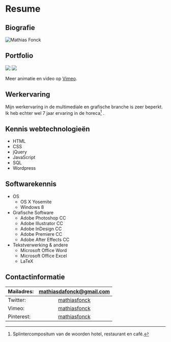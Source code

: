 # Resume

## Biografie

![Mathias Fonck](https://nl.gravatar.com/userimage/61446368/43354f6461a6ca9c010df56f6764f28c?size=200)



## Portfolio

![](http://imgur.com/k0mJWOv.gif)
![](http://imgur.com/DCW0PvA.gif)

Meer animatie en video op [Vimeo](https://vimeo.com/mathiasfonck).

## Werkervaring

Mijn werkervaring in de multimediale en grafische branche is zeer beperkt. Ik heb echter wel 7 jaar ervaring in de horeca[^foot] .



## Kennis webtechnologieën
* HTML
* CSS
* jQuery
* JavaScript
* SQL 
* Wordpress

## Softwarekennis

* OS
  * OS X Yosemite
  * Windows 8
* Grafische Software
  * Adobe Photoshop CC
  * Adobe Illustrator CC
  * Adobe InDesign CC
  * Adobe Premiere CC
  * Adobe After Effects CC
* Tekstverwerking & andere
  * Microsoft Office Word
  * Microsoft Office Excel
  * LaTeX 
  
## Contactinformatie

| Mailadres: | [mathiasdafonck@gmail.com](mailto:mathiasdafonck@gmail.com) |
|:---|:---:|
| Twitter: | [mathiasfonck](https://twitter.com/MathiasFonck?lang=nl) |
| Vimeo: | [mathiasfonck](https://vimeo.com/mathiasfonck) |
| Pinterest: | [mathiasfonck](https://nl.pinterest.com/mathiasfonck/) |`

[^foot]: Splintercompositum van de woorden hotel, restaurant en café.